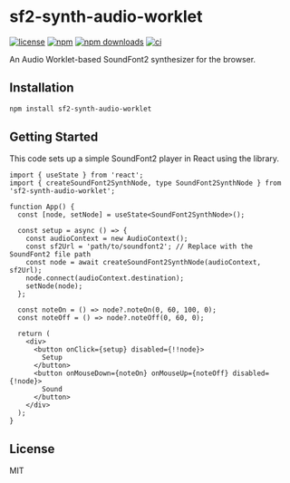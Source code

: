 # sf2-synth-audio-worklet

[![license](https://img.shields.io/npm/l/sf2-synth-audio-worklet.svg)](https://github.com/ne-oki/sf2-synth-audio-worklet/blob/main/LICENSE.md)
[![npm](https://img.shields.io/npm/v/sf2-synth-audio-worklet.svg)](https://www.npmjs.com/package/sf2-synth-audio-worklet)
[![npm downloads](https://img.shields.io/npm/dm/sf2-synth-audio-worklet)](https://www.npmjs.com/package/sf2-synth-audio-worklet)
[![ci](https://github.com/ne-oki/sf2-synth-audio-worklet/actions/workflows/ci.yml/badge.svg)](https://github.com/ne-oki/sf2-synth-audio-worklet/actions/workflows/ci.yml)

An Audio Worklet-based SoundFont2 synthesizer for the browser.

## Installation

```bash
npm install sf2-synth-audio-worklet
```

## Getting Started

This code sets up a simple SoundFont2 player in React using the library.

```tsx
import { useState } from 'react';
import { createSoundFont2SynthNode, type SoundFont2SynthNode } from 'sf2-synth-audio-worklet';

function App() {
  const [node, setNode] = useState<SoundFont2SynthNode>();

  const setup = async () => {
    const audioContext = new AudioContext();
    const sf2Url = 'path/to/soundfont2'; // Replace with the SoundFont2 file path
    const node = await createSoundFont2SynthNode(audioContext, sf2Url);
    node.connect(audioContext.destination);
    setNode(node);
  };

  const noteOn = () => node?.noteOn(0, 60, 100, 0);
  const noteOff = () => node?.noteOff(0, 60, 0);

  return (
    <div>
      <button onClick={setup} disabled={!!node}>
        Setup
      </button>
      <button onMouseDown={noteOn} onMouseUp={noteOff} disabled={!node}>
        Sound
      </button>
    </div>
  );
}
```

## License

MIT
